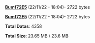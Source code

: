 [**Bumf72E5**](/data/Bumf72E5.txt) (22/11/22 - 18:04)- 2722 bytes

[**Bumf72E5**](/data/Bumf72E5.txt) (22/11/22 - 18:04)- 2722 bytes

**Total Datas**: 4358

**Total Size**: 23.65 MB / 23.6 MB